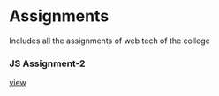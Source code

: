 # Assignments
Includes all the assignments of web tech of the college


### JS Assignment-2
[view](https://shashwat7761.github.io/Assignments/JSAssignment2.html)
